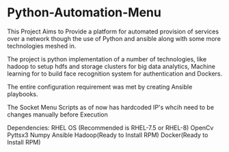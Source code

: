 # Python-Automation-Menu
This Project Aims to Provide a platform for automated provision of services over a network though the use of Python and ansible along with some more technologies meshed in.

The project is python implementation of a number of technologies, like hadoop to setup hdfs and storage clusters for big data analytics, Machine learning for to build face recognition system for authentication and Dockers.

The entire configuration requirement was met by creating Ansible playbooks.

The Socket Menu Scripts as of now has hardcoded IP's whcih need to be changes manually before Execution

Dependencies:
RHEL OS (Recommended is RHEL-7.5 or RHEL-8)
OpenCv
Pyttsx3
Numpy
Ansible
Hadoop(Ready to Install RPM)
Docker(Ready to Install RPM)
